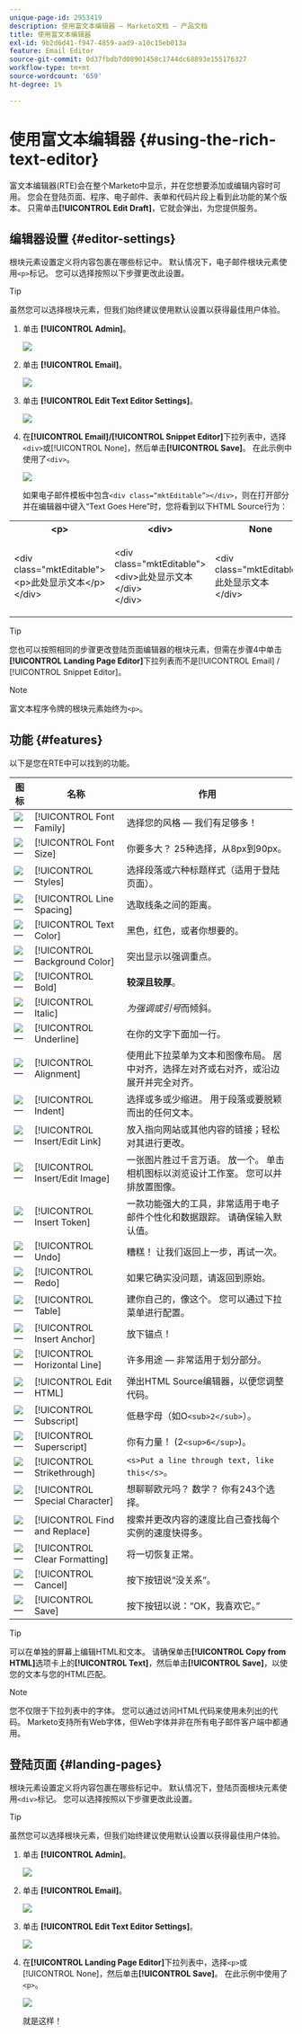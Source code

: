 ```yaml
---
unique-page-id: 2953419
description: 使用富文本编辑器 — Marketo文档 — 产品文档
title: 使用富文本编辑器
exl-id: 9b2d6d41-f947-4859-aad9-a10c15eb013a
feature: Email Editor
source-git-commit: 0d37fbdb7d08901458c1744dc68893e155176327
workflow-type: tm+mt
source-wordcount: '659'
ht-degree: 1%

---
```


# 使用富文本编辑器 {#using-the-rich-text-editor}

富文本编辑器(RTE)会在整个Marketo中显示，并在您想要添加或编辑内容时可用。 您会在登陆页面、程序、电子邮件、表单和代码片段上看到此功能的某个版本。 只需单击&#x200B;**[!UICONTROL Edit Draft]**，它就会弹出，为您提供服务。

## 编辑器设置 {#editor-settings}

根块元素设置定义将内容包裹在哪些标记中。 默认情况下，电子邮件根块元素使用`<p>`标记。 您可以选择按照以下步骤更改此设置。

>[!TIP]
>
>虽然您可以选择根块元素，但我们始终建议使用默认设置以获得最佳用户体验。

1. 单击 **[!UICONTROL Admin]**。

   ![](assets/one.png)

1. 单击 **[!UICONTROL Email]**。

   ![](assets/two.png)

1. 单击 **[!UICONTROL Edit Text Editor Settings]**。

   ![](assets/three.png)

1. 在&#x200B;**[!UICONTROL Email]/[!UICONTROL Snippet Editor]**&#x200B;下拉列表中，选择`<div>`或[!UICONTROL None]，然后单击&#x200B;**[!UICONTROL Save]**。 在此示例中使用了`<div>`。

   ![](assets/four.png)

   如果电子邮件模板中包含`<div class=“mktEditable”></div>`，则在打开部分并在编辑器中键入“Text Goes Here”时，您将看到以下HTML Source行为：

<table> 
 <tbody> 
  <tr> 
   <th>&lt;p&gt;</th> 
   <th>&lt;div&gt;</th> 
   <th>None</th> 
  </tr> 
  <tr> 
   <td><p>&lt;div class="mktEditable"&gt;<br>&lt;p&gt;此处显示文本&lt;/p&gt;<br>&lt;/div&gt;</p></td> 
   <td><p>&lt;div class="mktEditable"&gt;<br>&lt;div&gt;此处显示文本&lt;/div&gt;<br>&lt;/div&gt;</p></td> 
   <td><p>&lt;div class="mktEditable"&gt;<br>此处显示文本<br>&lt;/div&gt;</p></td> 
  </tr> 
 </tbody> 
</table>

>[!TIP]
>
>您也可以按照相同的步骤更改登陆页面编辑器的根块元素，但需在步骤4中单击&#x200B;**[!UICONTROL Landing Page Editor]**&#x200B;下拉列表而不是[!UICONTROL Email] / [!UICONTROL Snippet Editor]。

>[!NOTE]
>
>富文本程序令牌的根块元素始终为`<p>`。

## 功能 {#features}

以下是您在RTE中可以找到的功能。

| 图标 | 名称 | 作用 |
|---|---|---|
| ![—](assets/image2015-7-9-10-3a23-3a24.png) | [!UICONTROL Font Family] | 选择您的风格 — 我们有足够多！ |
| ![—](assets/image2015-7-9-10-3a22-3a11.png) | [!UICONTROL Font Size] | 你要多大？ 25种选择，从8px到90px。 |
| ![—](assets/image2015-7-9-10-3a59-3a4.png) | [!UICONTROL Styles] | 选择段落或六种标题样式（适用于登陆页面）。 |
| ![—](assets/image2015-7-9-10-3a20-3a1.png) | [!UICONTROL Line Spacing] | 选取线条之间的距离。 |
| ![—](assets/image2015-7-9-10-3a25-3a52.png) | [!UICONTROL Text Color] | 黑色，红色，或者你想要的。 |
| ![—](assets/image2015-7-9-10-3a24-3a38.png) | [!UICONTROL Background Color] | 突出显示以强调重点。 |
| ![—](assets/image2015-7-9-10-3a28-3a4.png) | [!UICONTROL Bold] | **较深且较厚**。 |
| ![—](assets/image2015-7-9-10-3a29-3a1.png) | [!UICONTROL Italic] | *为强调或引号*&#x200B;而倾斜。 |
| ![—](assets/image2015-7-9-10-3a30-3a56.png) | [!UICONTROL Underline] | 在你的文字下面加一行。 |
| ![—](assets/image2015-7-9-10-3a31-3a57.png) | [!UICONTROL Alignment] | 使用此下拉菜单为文本和图像布局。 居中对齐，选择左对齐或右对齐，或沿边展开并完全对齐。 |  | ![—](assets/image2015-7-9-10-3a32-3a47.png) | 列表 | 从下拉菜单中选择项目符号或数字。 项目符号的好用在于包含步骤的列表和数字。 |
| ![—](assets/image2015-7-9-10-3a38-3a0.png) | [!UICONTROL Indent] | 选择或多或少缩进。 用于段落或要脱颖而出的任何文本。 |
| ![—](assets/image2015-7-9-10-3a38-3a58.png) | [!UICONTROL Insert/Edit Link] | 放入指向网站或其他内容的链接；轻松对其进行更改。 |
| ![—](assets/image2015-7-9-10-3a39-3a42.png) | [!UICONTROL Insert/Edit Image] | 一张图片胜过千言万语。 放一个。 单击相机图标以浏览设计工作室。 您可以并排放置图像。 |
| ![—](assets/image2015-7-9-10-3a40-3a36.png) | [!UICONTROL Insert Token] | 一款功能强大的工具，非常适用于电子邮件个性化和数据跟踪。 请确保输入默认值。 |
| ![—](assets/image2015-7-9-10-3a41-3a21.png) | [!UICONTROL Undo] | 糟糕！ 让我们返回上一步，再试一次。 |
| ![—](assets/image2015-7-9-10-3a42-3a13.png) | [!UICONTROL Redo] | 如果它确实没问题，请返回到原始。 |
| ![—](assets/image2015-7-9-10-3a43-3a29.png) | [!UICONTROL Table] | 建你自己的，像这个。 您可以通过下拉菜单进行配置。 |
| ![—](assets/image2015-7-9-10-3a45-3a1.png) | [!UICONTROL Insert Anchor] | 放下锚点！ |
| ![—](assets/image2015-7-9-10-3a45-3a48.png) | [!UICONTROL Horizontal Line] | 许多用途 — 非常适用于划分部分。 |
| ![—](assets/image2015-10-6-12-3a12-3a17.png) | [!UICONTROL Edit HTML] | 弹出HTML Source编辑器，以便您调整代码。 |
| ![—](assets/image2015-7-9-10-3a47-3a36.png) | [!UICONTROL Subscript] | 低悬字母（如O`<sub>2</sub>`）。 |
| ![—](assets/image2015-7-9-10-3a48-3a35.png) | [!UICONTROL Superscript] | 你有力量！ (2`<sup>6</sup>`)。 |
| ![—](assets/image2015-7-9-10-3a49-3a31.png) | [!UICONTROL Strikethrough] | `<s>Put a line through text, like this</s>`。 |
| ![—](assets/image2015-7-9-10-3a50-3a11.png) | [!UICONTROL Special Character] | 想聊聊欧元吗？ 数学？ 你有243个选择。 |
| ![—](assets/image2015-7-9-10-3a52-3a26.png) | [!UICONTROL Find and Replace] | 搜索并更改内容的速度比自己查找每个实例的速度快得多。 |
| ![—](assets/image2015-7-9-10-3a53-3a37.png) | [!UICONTROL Clear Formatting] | 将一切恢复正常。 |
| ![—](assets/image2015-7-9-10-3a55-3a2.png) | [!UICONTROL Cancel] | 按下按钮说“没关系”。 |
| ![—](assets/image2015-7-9-10-3a56-3a2.png) | [!UICONTROL Save] | 按下按钮以说：“OK，我喜欢它。” |

>[!TIP]
>
>可以在单独的屏幕上编辑HTML和文本。 请确保单击&#x200B;**[!UICONTROL Copy from HTML]**&#x200B;选项卡上的&#x200B;**[!UICONTROL Text]**，然后单击&#x200B;**[!UICONTROL Save]**，以使您的文本与您的HTML匹配。

>[!NOTE]
>
>您不仅限于下拉列表中的字体。 您可以通过访问HTML代码来使用未列出的代码。 Marketo支持所有Web字体，但Web字体并非在所有电子邮件客户端中都通用。

## 登陆页面 {#landing-pages}

根块元素设置定义将内容包裹在哪些标记中。 默认情况下，登陆页面根块元素使用`<div>`标记。 您可以选择按照以下步骤更改此设置。

>[!TIP]
>
>虽然您可以选择根块元素，但我们始终建议使用默认设置以获得最佳用户体验。

1. 单击 **[!UICONTROL Admin]**。

   ![](assets/one.png)

1. 单击 **[!UICONTROL Email]**。

   ![](assets/two.png)

1. 单击 **[!UICONTROL Edit Text Editor Settings]**。

   ![](assets/three.png)

1. 在&#x200B;**[!UICONTROL Landing Page Editor]**&#x200B;下拉列表中，选择`<p>`或[!UICONTROL None]，然后单击&#x200B;**[!UICONTROL Save]**。 在此示例中使用了`<p>`。

   ![](assets/five.png)

   就是这样！
